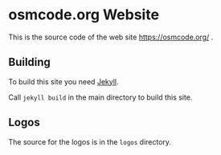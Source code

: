 
# osmcode.org Website

This is the source code of the web site https://osmcode.org/ .

## Building

To build this site you need [Jekyll](https://jekyllrb.com/).

Call ```jekyll build``` in the main directory to build this site.

## Logos

The source for the logos is in the `logos` directory.

